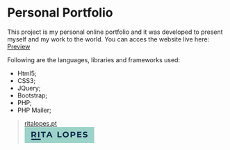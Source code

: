 # Personal Portfolio

This project is my personal online portfolio and it was developed to present myself and my work to the world. You can acces the website live here:
[Preview](https://ritalopes.pt)  

Following are the languages, libraries and frameworks used:

* Html5; 
* CSS3; 
* JQuery; 
* Bootstrap;
* PHP;
* PHP Mailer;

 
> [ritalopes.pt](http://ritalopes.pt)  
> ![optional caption text](LOGO-green-s.jpg)